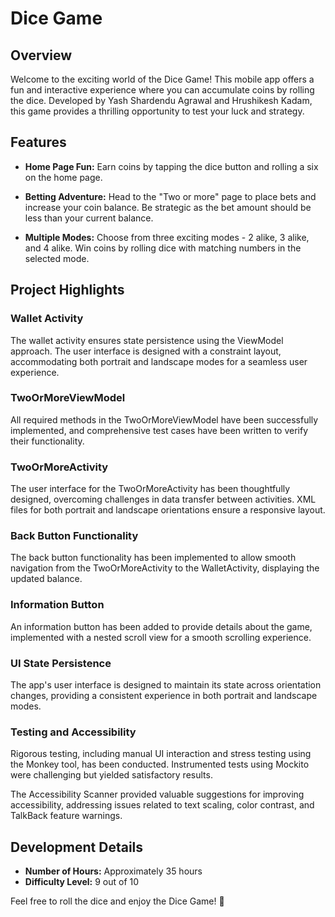 # Dice Game

## Overview

Welcome to the exciting world of the Dice Game! This mobile app offers a fun and interactive experience where you can accumulate coins by rolling the dice. Developed by Yash Shardendu Agrawal and Hrushikesh Kadam, this game provides a thrilling opportunity to test your luck and strategy.

## Features

- **Home Page Fun:** Earn coins by tapping the dice button and rolling a six on the home page.

- **Betting Adventure:** Head to the "Two or more" page to place bets and increase your coin balance. Be strategic as the bet amount should be less than your current balance.

- **Multiple Modes:** Choose from three exciting modes - 2 alike, 3 alike, and 4 alike. Win coins by rolling dice with matching numbers in the selected mode.

## Project Highlights

### Wallet Activity

The wallet activity ensures state persistence using the ViewModel approach. The user interface is designed with a constraint layout, accommodating both portrait and landscape modes for a seamless user experience.

### TwoOrMoreViewModel

All required methods in the TwoOrMoreViewModel have been successfully implemented, and comprehensive test cases have been written to verify their functionality.

### TwoOrMoreActivity

The user interface for the TwoOrMoreActivity has been thoughtfully designed, overcoming challenges in data transfer between activities. XML files for both portrait and landscape orientations ensure a responsive layout.

### Back Button Functionality

The back button functionality has been implemented to allow smooth navigation from the TwoOrMoreActivity to the WalletActivity, displaying the updated balance.

### Information Button

An information button has been added to provide details about the game, implemented with a nested scroll view for a smooth scrolling experience.

### UI State Persistence

The app's user interface is designed to maintain its state across orientation changes, providing a consistent experience in both portrait and landscape modes.

### Testing and Accessibility

Rigorous testing, including manual UI interaction and stress testing using the Monkey tool, has been conducted. Instrumented tests using Mockito were challenging but yielded satisfactory results.

The Accessibility Scanner provided valuable suggestions for improving accessibility, addressing issues related to text scaling, color contrast, and TalkBack feature warnings.

## Development Details

- **Number of Hours:** Approximately 35 hours
- **Difficulty Level:** 9 out of 10

Feel free to roll the dice and enjoy the Dice Game! 🎲
